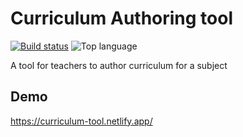 # Curriculum Authoring tool 

[![Build status](https://img.shields.io/github/workflow/status/varora1406/curriculum-authoring-tool/Build?style=for-the-badge)](https://github.com/varora1406/curriculum-authoring-tool/actions?query=workflow%3ABuild)
![Top language](https://img.shields.io/github/languages/top/varora1406/curriculum-authoring-tool?style=for-the-badge)

A tool for teachers to author curriculum for a subject

## Demo

https://curriculum-tool.netlify.app/

